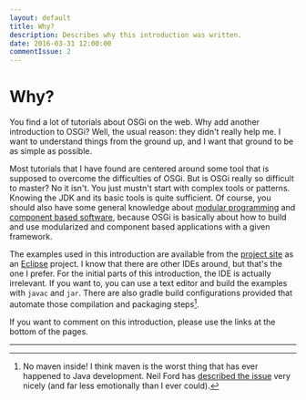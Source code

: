 ```yaml
---
layout: default
title: Why?
description: Describes why this introduction was written.
date: 2016-03-31 12:00:00
commentIssue: 2
---
```


# Why?

You find a lot of tutorials about OSGi on the web. Why add another introduction to OSGi? Well, the usual reason: they didn't really help me. I want to understand things from the ground up, and I want that ground to be as simple as possible.

Most tutorials that I have found are centered around some tool that is supposed to overcome the difficulties of OSGi. But is OSGi really so difficult to master? No it isn't. You just mustn't start with complex tools or patterns. Knowing the JDK and its basic tools is quite sufficient. Of course, you should also have some general knowledge about [modular programming](https://en.wikipedia.org/wiki/Modular_programming) and [component based software](https://en.wikipedia.org/wiki/Component-based_software_engineering), because OSGi is basically about how to build and use modularized and component based applications with a given framework.

The examples used in this introduction are available from the [project site](https://github.com/mnlipp/osgi-getting-started) as an [Eclipse](https://www.eclipse.org/) project. I know that there are other IDEs around, but that's the one I prefer. For the initial parts of this introduction, the IDE is actually irrelevant. If you want to, you can use a text editor and build the examples with `javac` and `jar`. There are also gradle build configurations provided that automate those compilation and packaging steps[^nm].

If you want to comment on this introduction, please use the links at the bottom of the pages.

---

[^nm]: No maven inside! I think maven is the worst thing that has ever happened to Java development. Neil Ford has [described the issue](https://nealford.com/memeagora/2013/01/22/why_everyone_eventually_hates_maven.html) very nicely (and far less emotionally than I ever could).
